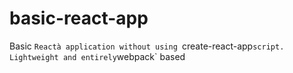 # basic-react-app
Basic `Reactà application without using `create-react-app` script. Lightweight and entirely `webpack` based
